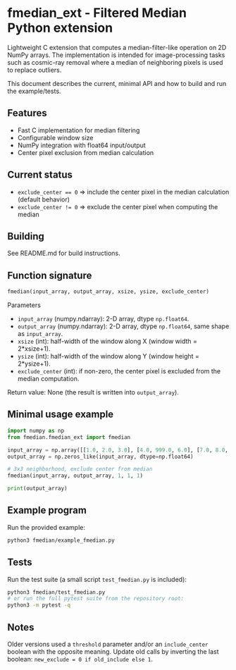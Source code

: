 # fmedian_ext - Filtered Median Python extension

Lightweight C extension that computes a median-filter-like operation on 2D NumPy arrays. The
implementation is intended for image-processing tasks such as cosmic-ray removal where a median of
neighboring pixels is used to replace outliers.

This document describes the current, minimal API and how to build and run the example/tests.

## Features

- Fast C implementation for median filtering
- Configurable window size
- NumPy integration with float64 input/output
- Center pixel exclusion from median calculation
  
## Current status

- `exclude_center == 0` => include the center pixel in the median calculation (default behavior)
- `exclude_center != 0` => exclude the center pixel when computing the median

## Building

See README.md for build instructions.

## Function signature

```python
fmedian(input_array, output_array, xsize, ysize, exclude_center)
```

Parameters

- `input_array` (numpy.ndarray): 2-D array, dtype `np.float64`.
- `output_array` (numpy.ndarray): 2-D array, dtype `np.float64`, same shape as `input_array`.
- `xsize` (int): half-width of the window along X (window width = 2*xsize+1).
- `ysize` (int): half-width of the window along Y (window height = 2*ysize+1).
- `exclude_center` (int): if non-zero, the center pixel is excluded from the median computation.

Return value: None (the result is written into `output_array`).

## Minimal usage example

```python
import numpy as np
from fmedian.fmedian_ext import fmedian

input_array = np.array([[1.0, 2.0, 3.0], [4.0, 999.0, 6.0], [7.0, 8.0, 9.0]], dtype=np.float64)
output_array = np.zeros_like(input_array, dtype=np.float64)

# 3x3 neighborhood, exclude center from median
fmedian(input_array, output_array, 1, 1, 1)

print(output_array)
```

## Example program

Run the provided example:

```bash
python3 fmedian/example_fmedian.py
```

## Tests

Run the test suite (a small script `test_fmedian.py` is included):

```bash
python3 fmedian/test_fmedian.py
# or run the full pytest suite from the repository root:
python3 -m pytest -q
```

## Notes

Older versions used a `threshold` parameter and/or an `include_center` boolean with the
opposite meaning. Update old calls by inverting the last boolean: `new_exclude = 0 if old_include else 1`.
